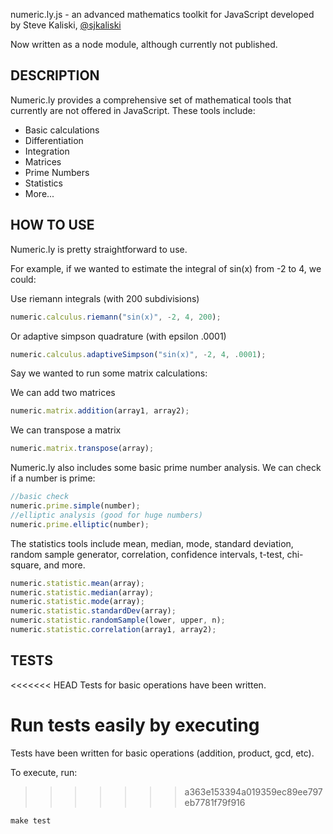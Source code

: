 numeric.ly.js - an advanced mathematics toolkit for JavaScript
developed by Steve Kaliski, [@sjkaliski](http://twitter.com/sjkaliski)

Now written as a node module, although currently not published.

## DESCRIPTION

Numeric.ly provides a comprehensive set of mathematical tools that currently are not offered in JavaScript.  These tools include:

* Basic calculations
* Differentiation
* Integration
* Matrices
* Prime Numbers
* Statistics
* More...

## HOW TO USE

Numeric.ly is pretty straightforward to use.

For example, if we wanted to estimate the integral of sin(x) from -2 to 4, we could:

Use riemann integrals (with 200 subdivisions)

```javascript
numeric.calculus.riemann("sin(x)", -2, 4, 200);
```

Or adaptive simpson quadrature (with epsilon .0001)

```javascript
numeric.calculus.adaptiveSimpson("sin(x)", -2, 4, .0001);
```

Say we wanted to run some matrix calculations:

We can add two matrices

```javascript
numeric.matrix.addition(array1, array2);
```

We can transpose a matrix

```javascript
numeric.matrix.transpose(array);
```

Numeric.ly also includes some basic prime number analysis.  We can check if a number is prime:

```javascript
//basic check
numeric.prime.simple(number);
//elliptic analysis (good for huge numbers)
numeric.prime.elliptic(number);
```

The statistics tools include mean, median, mode, standard deviation, random sample generator, correlation, confidence intervals, t-test, chi-square, and more.

```javascript
numeric.statistic.mean(array);
numeric.statistic.median(array);
numeric.statistic.mode(array);
numeric.statistic.standardDev(array);
numeric.statistic.randomSample(lower, upper, n);
numeric.statistic.correlation(array1, array2);
```

## TESTS

<<<<<<< HEAD
Tests for basic operations have been written.

Run tests easily by executing
=======
Tests have been written for basic operations (addition, product, gcd, etc).

To execute, run:
>>>>>>> a363e153394a019359ec89ee797eb7781f79f916

```
make test
```